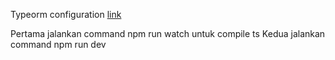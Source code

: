 Typeorm configuration [link](https://orkhan.gitbook.io/typeorm/docs/example-with-express)

Pertama jalankan command npm run watch untuk compile ts
Kedua jalankan command npm run dev
